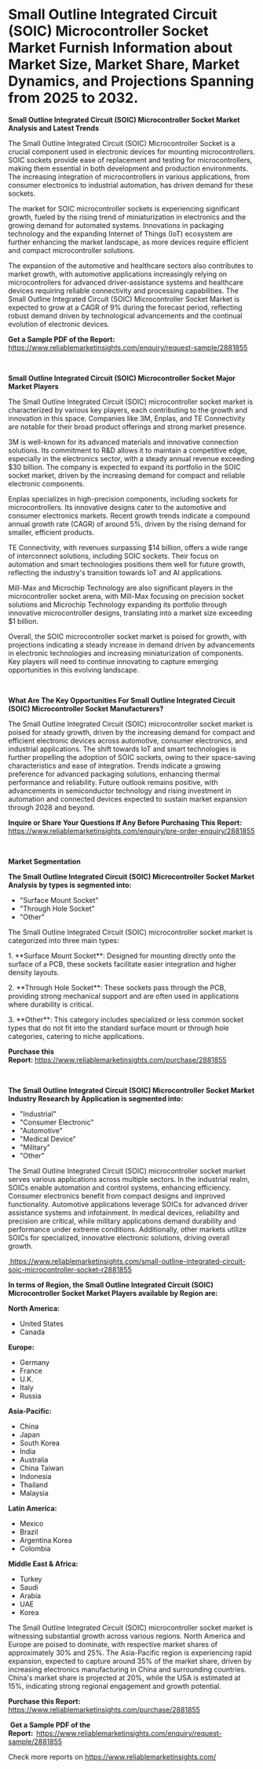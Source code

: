 <p><h1>Small Outline Integrated Circuit (SOIC) Microcontroller Socket Market Furnish Information about Market Size, Market Share, Market Dynamics, and Projections Spanning from 2025 to 2032.</h1></p><p><strong>Small Outline Integrated Circuit (SOIC) Microcontroller Socket Market Analysis and Latest Trends</strong></p>
<p><p>The Small Outline Integrated Circuit (SOIC) Microcontroller Socket is a crucial component used in electronic devices for mounting microcontrollers. SOIC sockets provide ease of replacement and testing for microcontrollers, making them essential in both development and production environments. The increasing integration of microcontrollers in various applications, from consumer electronics to industrial automation, has driven demand for these sockets.</p><p>The market for SOIC microcontroller sockets is experiencing significant growth, fueled by the rising trend of miniaturization in electronics and the growing demand for automated systems. Innovations in packaging technology and the expanding Internet of Things (IoT) ecosystem are further enhancing the market landscape, as more devices require efficient and compact microcontroller solutions. </p><p>The expansion of the automotive and healthcare sectors also contributes to market growth, with automotive applications increasingly relying on microcontrollers for advanced driver-assistance systems and healthcare devices requiring reliable connectivity and processing capabilities. The Small Outline Integrated Circuit (SOIC) Microcontroller Socket Market is expected to grow at a CAGR of 9% during the forecast period, reflecting robust demand driven by technological advancements and the continual evolution of electronic devices.</p></p>
<p><strong>Get a Sample PDF of the Report:&nbsp;</strong> <a href="https://www.reliablemarketinsights.com/enquiry/request-sample/2881855?utm_campaign=2636&utm_medium=2&utm_source=Github&utm_content=ia&utm_term=12032025&utm_id=small-outline-integrated-circuit-soic-microcontroller-socket">https://www.reliablemarketinsights.com/enquiry/request-sample/2881855</a></p>
<p>&nbsp;</p>
<p><strong>Small Outline Integrated Circuit (SOIC) Microcontroller Socket Major Market Players</strong></p>
<p><p>The Small Outline Integrated Circuit (SOIC) microcontroller socket market is characterized by various key players, each contributing to the growth and innovation in this space. Companies like 3M, Enplas, and TE Connectivity are notable for their broad product offerings and strong market presence.</p><p>3M is well-known for its advanced materials and innovative connection solutions. Its commitment to R&D allows it to maintain a competitive edge, especially in the electronics sector, with a steady annual revenue exceeding $30 billion. The company is expected to expand its portfolio in the SOIC socket market, driven by the increasing demand for compact and reliable electronic components.</p><p>Enplas specializes in high-precision components, including sockets for microcontrollers. Its innovative designs cater to the automotive and consumer electronics markets. Recent growth trends indicate a compound annual growth rate (CAGR) of around 5%, driven by the rising demand for smaller, efficient products.</p><p>TE Connectivity, with revenues surpassing $14 billion, offers a wide range of interconnect solutions, including SOIC sockets. Their focus on automation and smart technologies positions them well for future growth, reflecting the industry's transition towards IoT and AI applications.</p><p>Mill-Max and Microchip Technology are also significant players in the microcontroller socket arena, with Mill-Max focusing on precision socket solutions and Microchip Technology expanding its portfolio through innovative microcontroller designs, translating into a market size exceeding $1 billion.</p><p>Overall, the SOIC microcontroller socket market is poised for growth, with projections indicating a steady increase in demand driven by advancements in electronic technologies and increasing miniaturization of components. Key players will need to continue innovating to capture emerging opportunities in this evolving landscape.</p></p>
<p>&nbsp;</p>
<p><strong>What Are The Key Opportunities For Small Outline Integrated Circuit (SOIC) Microcontroller Socket Manufacturers?</strong></p>
<p><p>The Small Outline Integrated Circuit (SOIC) microcontroller socket market is poised for steady growth, driven by the increasing demand for compact and efficient electronic devices across automotive, consumer electronics, and industrial applications. The shift towards IoT and smart technologies is further propelling the adoption of SOIC sockets, owing to their space-saving characteristics and ease of integration. Trends indicate a growing preference for advanced packaging solutions, enhancing thermal performance and reliability. Future outlook remains positive, with advancements in semiconductor technology and rising investment in automation and connected devices expected to sustain market expansion through 2028 and beyond.</p></p>
<p><strong>Inquire or Share Your Questions If Any Before Purchasing This Report:</strong> <a href="https://www.reliablemarketinsights.com/enquiry/pre-order-enquiry/2881855?utm_campaign=2636&utm_medium=2&utm_source=Github&utm_content=ia&utm_term=12032025&utm_id=small-outline-integrated-circuit-soic-microcontroller-socket">https://www.reliablemarketinsights.com/enquiry/pre-order-enquiry/2881855</a></p>
<p>&nbsp;</p>
<p><strong>Market Segmentation</strong></p>
<p><strong>The Small Outline Integrated Circuit (SOIC) Microcontroller Socket Market Analysis by types is segmented into:</strong></p>
<p><ul><li>"Surface Mount Socket"</li><li>"Through Hole Socket"</li><li>"Other"</li></ul></p>
<p><p>The Small Outline Integrated Circuit (SOIC) microcontroller socket market is categorized into three main types: </p><p>1. **Surface Mount Socket**: Designed for mounting directly onto the surface of a PCB, these sockets facilitate easier integration and higher density layouts.</p><p>2. **Through Hole Socket**: These sockets pass through the PCB, providing strong mechanical support and are often used in applications where durability is critical.</p><p>3. **Other**: This category includes specialized or less common socket types that do not fit into the standard surface mount or through hole categories, catering to niche applications.</p></p>
<p><strong>Purchase this Report:&nbsp;</strong><a href="https://www.reliablemarketinsights.com/purchase/2881855?utm_campaign=2636&utm_medium=2&utm_source=Github&utm_content=ia&utm_term=12032025&utm_id=small-outline-integrated-circuit-soic-microcontroller-socket">https://www.reliablemarketinsights.com/purchase/2881855</a></p>
<p>&nbsp;</p>
<p><strong>The Small Outline Integrated Circuit (SOIC) Microcontroller Socket Market Industry Research by Application is segmented into:</strong></p>
<p><ul><li>"Industrial"</li><li>"Consumer Electronic"</li><li>"Automotive"</li><li>"Medical Device"</li><li>"Military"</li><li>"Other"</li></ul></p>
<p><p>The Small Outline Integrated Circuit (SOIC) microcontroller socket market serves various applications across multiple sectors. In the industrial realm, SOICs enable automation and control systems, enhancing efficiency. Consumer electronics benefit from compact designs and improved functionality. Automotive applications leverage SOICs for advanced driver assistance systems and infotainment. In medical devices, reliability and precision are critical, while military applications demand durability and performance under extreme conditions. Additionally, other markets utilize SOICs for specialized, innovative electronic solutions, driving overall growth.</p></p>
<p><a href="https://www.reliablemarketinsights.com/small-outline-integrated-circuit-soic-microcontroller-socket-r2881855?utm_campaign=2636&utm_medium=2&utm_source=Github&utm_content=ia&utm_term=12032025&utm_id=small-outline-integrated-circuit-soic-microcontroller-socket">&nbsp;https://www.reliablemarketinsights.com/small-outline-integrated-circuit-soic-microcontroller-socket-r2881855</a></p>
<p><strong>In terms of Region, the Small Outline Integrated Circuit (SOIC) Microcontroller Socket Market Players available by Region are:</strong></p>
<p>
    <p> <strong> North America: </strong>
        <ul>
            <li>United States</li>
            <li>Canada</li>
        </ul>
        </p> 
    <p> <strong> Europe: </strong>
        <ul>
            <li>Germany</li>
            <li>France</li>
            <li>U.K.</li>
            <li>Italy</li>
            <li>Russia</li>
        </ul>
        </p> 
    <p> <strong> Asia-Pacific: </strong>
        <ul>
            <li>China</li>
            <li>Japan</li>
            <li>South Korea</li>
            <li>India</li>
            <li>Australia</li>
            <li>China Taiwan</li>
            <li>Indonesia</li>
            <li>Thailand</li>
            <li>Malaysia</li>
        </ul>
        </p> 
    <p> <strong> Latin America: </strong>
        <ul>
            <li>Mexico</li>
            <li>Brazil</li>
            <li>Argentina Korea</li>
            <li>Colombia</li>
        </ul>
        </p> 
    <p> <strong> Middle East & Africa: </strong>
        <ul>
            <li>Turkey</li>
            <li>Saudi</li>
            <li>Arabia</li>
            <li>UAE</li>
            <li>Korea</li>
        </ul>
    </p>
    </p>
<p><p>The Small Outline Integrated Circuit (SOIC) microcontroller socket market is witnessing substantial growth across various regions. North America and Europe are poised to dominate, with respective market shares of approximately 30% and 25%. The Asia-Pacific region is experiencing rapid expansion, expected to capture around 35% of the market share, driven by increasing electronics manufacturing in China and surrounding countries. China's market share is projected at 20%, while the USA is estimated at 15%, indicating strong regional engagement and growth potential.</p></p>
<p><strong>Purchase this Report: </strong><a href="https://www.reliablemarketinsights.com/purchase/2881855?utm_campaign=2636&utm_medium=2&utm_source=Github&utm_content=ia&utm_term=12032025&utm_id=small-outline-integrated-circuit-soic-microcontroller-socket">https://www.reliablemarketinsights.com/purchase/2881855</a></p>
<p>&nbsp;<strong>Get a Sample PDF of the Report:&nbsp;&nbsp;</strong><a href="https://www.reliablemarketinsights.com/enquiry/request-sample/2881855?utm_campaign=2636&utm_medium=2&utm_source=Github&utm_content=ia&utm_term=12032025&utm_id=small-outline-integrated-circuit-soic-microcontroller-socket">https://www.reliablemarketinsights.com/enquiry/request-sample/2881855</a></p>
<p><strong></strong></p>
<p>Check more reports on <a href="https://www.reliablemarketinsights.com/?utm_campaign=2636&utm_medium=2&utm_source=Github&utm_content=ia&utm_term=12032025&utm_id=small-outline-integrated-circuit-soic-microcontroller-socket">https://www.reliablemarketinsights.com/</a></p>